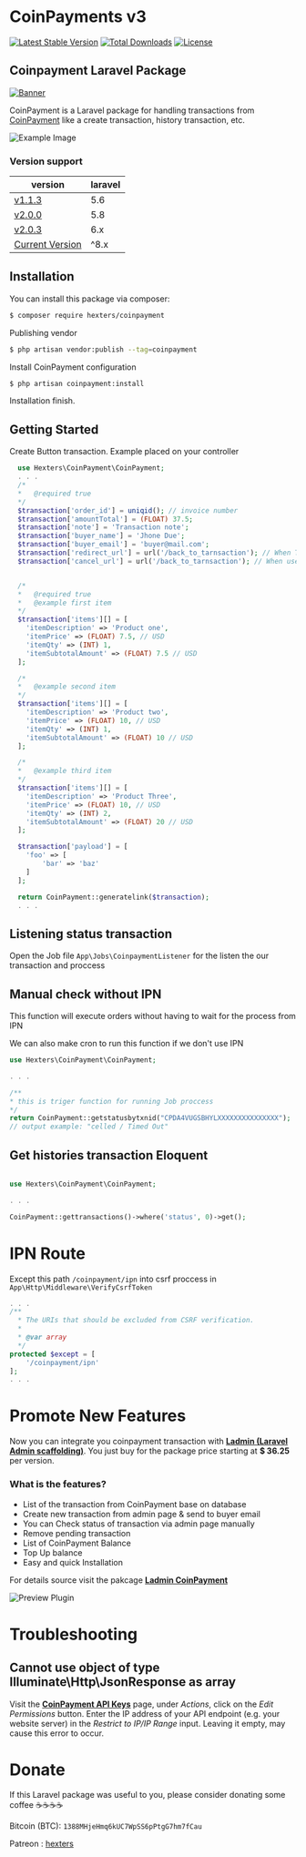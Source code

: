 # CoinPayments v3

[![Latest Stable Version](https://poser.pugx.org/hexters/coinpayment/v/stable)](https://packagist.org/packages/hexters/coinpayment)
[![Total Downloads](https://poser.pugx.org/hexters/coinpayment/downloads)](https://packagist.org/packages/hexters/coinpayment)
[![License](https://poser.pugx.org/hexters/coinpayment/license)](https://packagist.org/packages/hexters/coinpayment)

## Coinpayment Laravel Package

[![Banner](https://www.coinpayments.net/images/b/banner6_728x90-3.jpg)](https://www.coinpayments.net/index.php?ref=3dc0c5875304cc5cc1d98782c2741cb5)

CoinPayment is a Laravel package for handling transactions from [CoinPayment](https://www.coinpayments.net/index.php?ref=3dc0c5875304cc5cc1d98782c2741cb5) like a create transaction, history transaction, etc.

![Example Image](https://github.com/hexters/CoinPayment/blob/master/sample/examplev3.png?raw=true)

### Version support
| version | laravel |
|-|-|
|[v1.1.3](https://github.com/hexters/CoinPayment/releases/tag/v1.1.3)|5.6|
|[v2.0.0](https://github.com/hexters/CoinPayment)|5.8|
|[v2.0.3](https://github.com/hexters/CoinPayment)|6.x|
|[Current Version](https://github.com/hexters/CoinPayment)|^8.x|

## Installation
You can install this package via composer:
```bash
$ composer require hexters/coinpayment
```

Publishing vendor
```bash
$ php artisan vendor:publish --tag=coinpayment
```

Install CoinPayment configuration
```bash
$ php artisan coinpayment:install
```

Installation finish.

## Getting Started
Create Button transaction. Example placed on your controller
```php
  use Hexters\CoinPayment\CoinPayment;
  . . . 
  /*
  *   @required true
  */
  $transaction['order_id'] = uniqid(); // invoice number
  $transaction['amountTotal'] = (FLOAT) 37.5;
  $transaction['note'] = 'Transaction note';
  $transaction['buyer_name'] = 'Jhone Due';
  $transaction['buyer_email'] = 'buyer@mail.com';
  $transaction['redirect_url'] = url('/back_to_tarnsaction'); // When Transaction was comleted
  $transaction['cancel_url'] = url('/back_to_tarnsaction'); // When user click cancel link


  /*
  *   @required true
  *   @example first item
  */
  $transaction['items'][] = [
    'itemDescription' => 'Product one',
    'itemPrice' => (FLOAT) 7.5, // USD
    'itemQty' => (INT) 1,
    'itemSubtotalAmount' => (FLOAT) 7.5 // USD
  ];

  /*
  *   @example second item
  */
  $transaction['items'][] = [
    'itemDescription' => 'Product two',
    'itemPrice' => (FLOAT) 10, // USD
    'itemQty' => (INT) 1,
    'itemSubtotalAmount' => (FLOAT) 10 // USD
  ];

  /*
  *   @example third item
  */
  $transaction['items'][] = [
    'itemDescription' => 'Product Three',
    'itemPrice' => (FLOAT) 10, // USD
    'itemQty' => (INT) 2,
    'itemSubtotalAmount' => (FLOAT) 20 // USD
  ];

  $transaction['payload'] = [
    'foo' => [
        'bar' => 'baz'
    ]
  ];

  return CoinPayment::generatelink($transaction);
  . . . 
```

## Listening status transaction

Open the Job file `App\Jobs\CoinpaymentListener` for the listen the our transaction and proccess

## Manual check without IPN

This function will execute orders without having to wait for the process from IPN

We can also make cron to run this function if we don't use IPN

```php
use Hexters\CoinPayment\CoinPayment;

. . .

/**
* this is triger function for running Job proccess
*/
return CoinPayment::getstatusbytxnid("CPDA4VUGSBHYLXXXXXXXXXXXXXXX");
// output example: "celled / Timed Out"

```

## Get histories transaction Eloquent
```php

use Hexters\CoinPayment\CoinPayment;

. . .

CoinPayment::gettransactions()->where('status', 0)->get();
```

# IPN Route

Except this path `/coinpayment/ipn` into csrf proccess in `App\Http\Middleware\VerifyCsrfToken` 
```php
. . .
/**
  * The URIs that should be excluded from CSRF verification.
  *
  * @var array
  */
protected $except = [
    '/coinpayment/ipn'
]; 
. . .
```

# Promote New Features
Now you can integrate you coinpayment transaction with [**Ladmin (Laravel Admin scaffolding)**](https://github.com/hexters/ladmin). You just buy for the package price starting at **$ 36.25** per version. 

### What is the features?
- List of the transaction from CoinPayment base on database
- Create new transaction from admin page & send to buyer email
- You can Check status of transaction via admin page manually
- Remove pending transaction
- List of CoinPayment Balance
- Top Up balance
- Easy and quick Installation

For details source visit the pakcage [**Ladmin CoinPayment**](https://ppmarket.org/browse/hexters-ladmin-coinpayment)

![Preview Plugin](https://github.com/hexters/CoinPayment/blob/master/sample/detail-trx.png?raw=true)

# Troubleshooting
## Cannot use object of type Illuminate\Http\JsonResponse as array
Visit the [**CoinPayment API Keys**](https://www.coinpayments.net/index.php?cmd=acct_api_keys) page, under *Actions*, click on the *Edit Permissions* button. Enter the IP address of your API endpoint (e.g. your website server) in the *Restrict to IP/IP Range* input. Leaving it empty, may cause this error to occur.

# Donate
If this Laravel package was useful to you, please consider donating some coffee ☕☕☕☕

Bitcoin (BTC): `1388MHjeHmq6kUC7WpSS6pPtgG7hm7fCau`

Patreon : [hexters](https://www.patreon.com/hexters)
